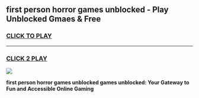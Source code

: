 
## first person horror games unblocked - Play Unblocked Gmaes & Free
<h3>
<a href="https://news.freeplayer.one?title=first_person_horror_games_unblocked&ref=23F">CLICK TO PLAY</a></h3>
<hr>

<h3>
<a href="https://news.freeplayer.one?title=first_person_horror_games_unblocked&ref=23F">CLICK 2 PLAY</a>
  
</h3>

<a href="https://news.freeplayer.one?title=first_person_horror_games_unblocked&ref=23F/"><img src="https://clearcache.store/games.png"></a>


**first person horror games unblocked games unblocked: Your Gateway to Fun and Accessible Online Gaming**

